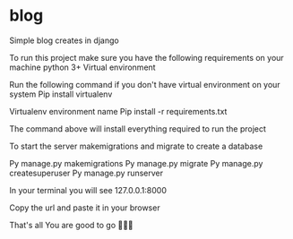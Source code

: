 # blog
Simple blog creates in django


To run this project make sure you have the following requirements on your machine
python 3+
Virtual environment


Run the following command if you don't have virtual environment on your system
Pip install virtualenv

Virtualenv environment name
Pip install -r requirements.txt

The command above will install everything required to run the project

To start the server makemigrations and migrate to create a database

Py manage.py makemigrations
Py manage.py migrate
Py manage.py createsuperuser
Py manage.py runserver


In your terminal you will see 127.0.0.1:8000

Copy the url and paste it in your browser


That's all 
You are good to go 🤗😊🤗

